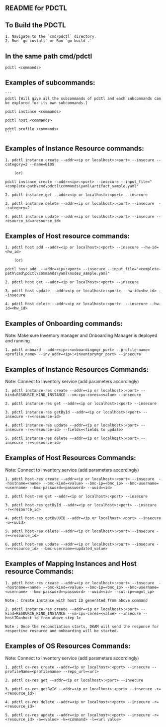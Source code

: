 ## README for PDCTL 

## To Build the PDCTL 
	1. Navigate to the `cmd/pdctl` directory.
	2. Run `go install` or Run `go build .`

## In the same path cmd/pdctl
	pdctl <commands>

## Examples of subcommands: 	
	```
	pdctl [Will give all the subcommands of pdctl and each subcommands can be explored for its own subcommands.]

	pdctl instance <commands> 

	pdctl host <commands> 

	pdctl profile <commands>
	```
## Examples of Instance Resource commands:

	1. pdctl instance create --addr=<ip or localhost>:<port> --insecure --category=2 --name=BIOS  

		(or)

	pdctl instance create --addr=<ip>:<port> --insecure --input_file="<complete-path\cmd\pdctl\commands\yaml\artifact_sample.yaml"	

	2. pdctl instance get --addr=<ip or localhost>:<port> --insecure

	3. pdctl instance delete --addr=<ip or localhost>:<port> --insecure  --category=2

	4. pdctl instance update --addr=<ip or localhost>:<port> --insecure --resource_id=<resource_id>

## Examples of Host resource commands:

	1. pdctl host add --addr=<ip or localhost>:<port> --insecure --hw-id=<hw_id>

		(or)

	pdctl host add  --addr=<ip>:<port> --insecure --input_file="<complete-path\cmd\pdctl\commands\yaml\nodes_sample.yaml"

	2. pdctl host get --addr=<ip or localhost>:<port> --insecure

	3. pdctl host update --addr=<ip or localhost>:<port> --hw-id=<hw_id> --insecure

	4. pdctl host delete --addr=<ip or localhost>:<port>  --insecure --hw-id=<hw_id>

		
## Examples of Onboarding commands:

Note: Make sure Inventory manager and Onboarding Manager is deployed and running

	1. pdctl onboard --addr=<ip>:<onboardingmgr_port> --profile-name=<profile_name> --inv_addr=<ip>:<inventorymgr_port> --insecure
        
## Examples of Instance Resources Commands:

Note: Connect to Inventory service (add parameters accordingly)

	1. pdctl instance-res create --addr=<ip or localhost>:<port> --kind=RESOURCE_KIND_INSTANCE --vm-cpu-cores=<value> --insecure

	2. pdctl instance-res get --addr=<ip or localhost>:<port> --insecure

	3. pdctl instance-res getById --addr=<ip or localhost>:<port> --insecure -r=<resource-id>

	4. pdctl instance-res update --addr=<ip or localhost>:<port> --insecure -r=<resource-id> --fields=<fields to update>

	5. pdctl instance-res delete --addr=<ip or localhost>:<port> --insecure -r=<resource-id>

## Examples of Host Resources Commands:

Note: Connect to Inventory service (add parameters accordingly)

	1. pdctl host-res create --addr=<ip or localhost>:<port> --insecure  --hostname=<name> --bmc-kind=<value> --bmc-ip=<bmc_ip> --bmc-username=<username> --bmc-password=<password> --uuid=<id>

	2. pdctl host-res get --addr=<ip or localhost>:<port> --insecure

	3. pdctl host-res getById --addr=<ip or localhost>:<port> --insecure  -r=<resource_id>

	4. pdctl host-res getByUUID --addr=<ip or localhost>:<port> --insecure -u=<uuid>

	5. pdctl host-res delete --addr=<ip or localhost>:<port> --insecure -r=<resource_id>

	6. pdctl host-res update --addr=<ip or localhost>:<port> --insecure -r=<resource_id> --bmc-username=<updated_value> 

## Examples of Mapping Instances and Host resource Commands:

	1. pdctl host-res create --addr=<ip or localhost>:<port> --insecure  --hostname=<name> --bmc-kind=<value> --bmc-ip=<bmc_ip> --bmc-username=<username> --bmc-password=<password> --uuid=<id> --sut-ip=<mgmt_ip>

	Note : Create Instance with host ID generated from above command

	2. pdctl instance-res create --addr=<ip or localhost>:<port> --kind=RESOURCE_KIND_INSTANCE --vm-cpu-cores=<value> --insecure --hostID=<host-id from above step 1>

	Note : Once the reconcliation starts, DKAM will send the response for respective resource and onboarding will be started.


## Examples of OS Resources Commands:

Note: Connect to Inventory service (add parameters accordingly)

	1. pdctl os-res create --addr=<ip or localhost>:<port> --insecure --profileName=<profilename> --repo_url=<url>

	2. pdctl os-res get --addr=<ip or localhost>:<port> --insecure

	3. pdctl os-res getById --addr=<ip or localhost>:<port> --insecure -r=<resource_id>

	4. pdctl os-res delete --addr=<ip or localhost>:<port> --insecure -r=<resource_id>

	5. pdctl os-res update --addr=<ip or localhost>:<port> --insecure -r=<resource_id> -a=<value> -k=<command> -l=<url value> 

